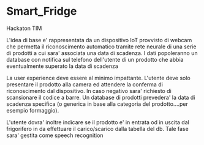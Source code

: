 # Smart_Fridge
Hackaton TIM

L'idea di base e' rappresentata da un dispositivo IoT provvisto di webcam che permetta il riconoscimento automatico tramite rete neurale di una serie di prodotti a cui sara' associata una data di scadenza. I dati popoleranno un database con notifica sul telefono dell'utente di un prodotto che abbia eventualmente superato la data di scadenza

La user experience deve essere al minimo impattante. L'utente deve solo presentare il prodotto alla camera ed attendere la conferma di riconoscimento dal dispositivo. In caso negativo sara' richiesto di scansionare il codice a barre. Un database di prodotti prevedera' la data di scadenza specifica (o generica in base alla categoria del prodotto....per esempio formaggio).

L'utente dovra' inoltre indicare se il prodotto e' in entrata od in uscita dal frigorifero in da effettuare il carico/scarico dalla tabella del db. Tale fase sara' gestita come speech recognition

